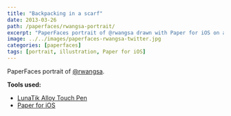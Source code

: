 ```yaml
---
title: "Backpacking in a scarf"
date: 2013-03-26
path: /paperfaces/rwangsa-portrait/
excerpt: "PaperFaces portrait of @rwangsa drawn with Paper for iOS on an iPad."
image: ../../images/paperfaces-rwangsa-twitter.jpg
categories: [paperfaces]
tags: [portrait, illustration, Paper for iOS]
---
```


PaperFaces portrait of [@rwangsa](https://twitter.com/rwangsa).

**Tools used:**

- [LunaTik Alloy Touch Pen](https://www.amazon.com/gp/product/B00821TR7G/ref=as_li_ss_tl?ie=UTF8&tag=mademist-20&linkCode=as2&camp=1789&creative=390957&creativeASIN=B00821TR7G)
- [Paper for iOS](https://paper.bywetransfer.com/)
